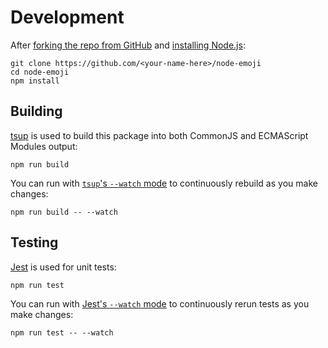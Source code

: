 # Development

After [forking the repo from GitHub](https://help.github.com/articles/fork-a-repo) and [installing Node.js](https://nodejs.org/en):

```shell
git clone https://github.com/<your-name-here>/node-emoji
cd node-emoji
npm install
```

## Building

[tsup](https://tsup.egoist.dev) is used to build this package into both CommonJS and ECMAScript Modules output:

```shell
npm run build
```

You can run with [`tsup`'s `--watch` mode](https://tsup.egoist.dev/#watch-mode) to continuously rebuild as you make changes:

```shell
npm run build -- --watch
```

## Testing

[Jest](https://jestjs.io) is used for unit tests:

```shell
npm run test
```

You can run with [Jest's `--watch` mode](https://jestjs.io/docs/cli#--watch) to continuously rerun tests as you make changes:

```shell
npm run test -- --watch
```
